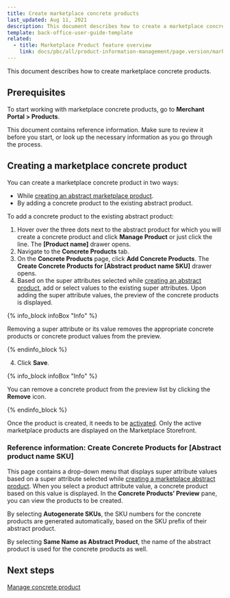 ```yaml
---
title: Create marketplace concrete products
last_updated: Aug 11, 2021
description: This document describes how to create a marketplace concrete product in the Merchant Portal.
template: back-office-user-guide-template
related:
  - title: Marketplace Product feature overview
    link: docs/pbc/all/product-information-management/page.version/marketplace/marketplace-product-feature-overview.html
---
```


This document describes how to create marketplace concrete products.

## Prerequisites

To start working with marketplace concrete products, go to **Merchant Portal&nbsp;<span aria-label="and then">></span> Products**.

This document contains reference information. Make sure to review it before you start, or look up the necessary information as you go through the process.

## Creating a marketplace concrete product

You can create a marketplace concrete product in two ways:

- While [creating an abstract marketplace product](/docs/pbc/all/product-information-management/{{page.version}}/marketplace/manage-in-the-merchant-portal/abstract-products/create-marketplace-abstract-products.html).
- By adding a concrete product to the existing abstract product.

To add a concrete product to the existing abstract product:
  1. Hover over the three dots next to the abstract product for which you will create a concrete product and click **Manage Product** or just click the line. The **[Product name]** drawer opens.
  2. Navigate to the **Concrete Products** tab.
  3. On the **Concrete Products** page, click **Add Concrete Products**. The **Create Concrete Products for [Abstract product name SKU]** drawer opens.
  4. Based on the super attributes selected while [creating an abstract product](/docs/pbc/all/product-information-management/{{page.version}}/marketplace/manage-in-the-merchant-portal/abstract-products/create-marketplace-abstract-products.html), add or select values to the existing super attributes. Upon adding the super attribute values, the preview of the concrete products is displayed.

  {% info_block infoBox "Info" %}

  Removing a super attribute or its value removes the appropriate concrete products or concrete product values from the preview.

  {% endinfo_block %}

  4. Click **Save**.

  {% info_block infoBox "Info" %}

  You can remove a concrete product from the preview list by clicking the **Remove** icon.

  {% endinfo_block %}

Once the product is created, it needs to be [activated](/docs/pbc/all/product-information-management/{{page.version}}/marketplace/manage-in-the-merchant-portal/concrete-products/edit-marketplace-concrete-products.html). Only the active marketplace products are displayed on the Marketplace Storefront.

### Reference information: Create Concrete Products for [Abstract product name SKU]

This page contains a drop-down menu that displays super attribute values based on a super attribute selected while [creating a marketplace abstract product](/docs/pbc/all/product-information-management/{{page.version}}/marketplace/manage-in-the-merchant-portal/abstract-products/create-marketplace-abstract-products.html). When you select a product attribute value, a concrete product based on this value is displayed. In the **Concrete Products’ Preview** pane, you can view the products to be created.

By selecting **Autogenerate SKUs**, the SKU numbers for the concrete products are generated automatically, based on the SKU prefix of their abstract product.

By selecting **Same Name as Abstract Product**, the name of the abstract product is used for the concrete products as well.


## Next steps

[Manage concrete product](/docs/pbc/all/product-information-management/{{page.version}}/marketplace/manage-in-the-merchant-portal/concrete-products/edit-marketplace-concrete-products.html)
